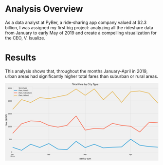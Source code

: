 # Analysis Overview

As a data analyst at PyBer, a ride-sharing app company valued at $2.3 billion, I was assigned my first big project: analyzing all the rideshare data from January to early May of 2019 and create a compelling visualization for the CEO, V. Isualize.

# Results

This analysis shows that, throughout the months January-April in 2019, urban areas had significantly higher total fares than suburban or rural areas.

![Image](https://github.com/robbe-verhofste/PyBer_Analysis/blob/main/resources/PyBer_fare_summary.PNG)
